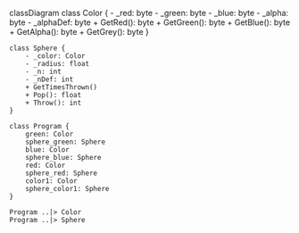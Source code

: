 classDiagram
    class Color {
        - _red: byte
        - _green: byte
        - _blue: byte
        - _alpha: byte
        - _alphaDef: byte
        + GetRed(): byte
        + GetGreen(): byte
        + GetBlue(): byte
        + GetAlpha(): byte
        + GetGrey(): byte
    }

    class Sphere {
        - _color: Color
        - _radius: float
        - _n: int
        - _nDef: int
        + GetTimesThrown()
        + Pop(): float
        + Throw(): int
    }

    class Program {
        green: Color
        sphere_green: Sphere
        blue: Color
        sphere_blue: Sphere
        red: Color
        sphere_red: Sphere
        color1: Color
        sphere_color1: Sphere
    }

    Program ..|> Color
    Program ..|> Sphere

